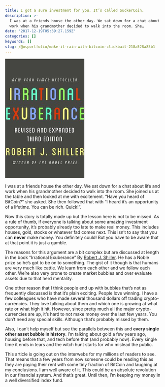```yaml
---
title: I got a sure investment for you. It’s called SuckerCoin.
description: >-
  I was at a friends house the other day. We sat down for a chat about life and
  work when his grandmother decided to walk into the room. She…
date: '2017-12-19T05:39:27.159Z'
categories: []
keywords: []
slug: /@osportfolio/make-it-rain-with-bitcoin-clickbait-218a528a85b1
---
```


![](img/1__Wdbjw7xEt2cRwyRmdoigFw.jpeg)

I was at a friends house the other day. We sat down for a chat about life and work when his grandmother decided to walk into the room. She joined us at the table and then looked at me with excitement. “Have you heard of BitCoin?” she asked. She then followed that with “I heard it’s an opportunity of a lifetime. You can be rich. Quick!”.

Now this story is totally made up but the lesson here is not to be missed. As a rule of thumb, if everyone is talking about some amazing investment opportunity, it’s probably already too late to make real money. This includes houses, gold, stocks or whatever fad comes next. This isn’t to say that you can **never** make money. You definitely could! But you have to be aware that at that point it is just a gamble.

The reasons for this argument are a bit complex but are discussed at length in the book “Irrational Exuberance” By [Robert J. Shiller](https://en.wikipedia.org/wiki/Robert_J._Shiller). He has a Noble prize so he’s got to be on to something. The gist of it though is that humans are very much like cattle. We learn from each other and we follow each other. We’re also very prone to create market bubbles and over evaluate assets due to that herd mentality.

One other reason that I think people end up with bubbles that’s not as frequently discussed is that it’s plain exciting. People love winning. I have a few colleagues who have made several thousand dollars off trading crypto-currencies. They love talking about them and which one is growing at what rate or what high it hit. However, since pretty much all the major crypto-currencies are up, it’s hard to not make money over the last few years. You don’t need any special skills. Although that’s probably missed by them.

Also, I can’t help myself but see the parallels between this and **every single other asset bubble in history**. I’m talking about gold a few years ago, housing before that, and tech before that (and probably now). Every single time it ends in tears and the witch hunt starts for who mislead the public.

This article is going out on the interwebs for my millions of readers to see. That means that a few years from now someone could be reading this as they are paying their rent with some tiny fraction of BitCoin and laughing at my conclusions. I am well aware of it. This could be an absolute revolution in our financial system. And that’s great. Until then, I’m keeping my money in a well diversified index fund.